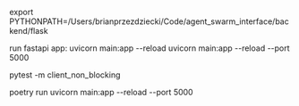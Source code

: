 export PYTHONPATH=/Users/brianprzezdziecki/Code/agent_swarm_interface/backend/flask


run fastapi app:
uvicorn main:app --reload
uvicorn main:app --reload --port 5000


pytest -m client_non_blocking

poetry run uvicorn main:app --reload --port 5000